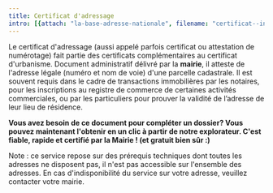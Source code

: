 ```yaml
---
title: Certificat d'adressage
intro: [{attach: "la-base-adresse-nationale", filename: "certificat--intro"}]
---
```


Le certificat d'adressage (aussi appelé parfois certificat ou attestation de numérotage) fait partie des certificats complémentaires au certificat d'urbanisme. Document administratif délivré par la **mairie**, il atteste de l'adresse légale (numéro et nom de voie) d'une parcelle cadastrale.
Il est souvent requis dans le cadre de transactions immobilières par les notaires, pour les inscriptions au registre de commerce de certaines activités commerciales, ou par les particuliers pour prouver la validité de l’adresse de leur lieu de résidence.

**Vous avez besoin de ce document pour compléter un dossier? Vous pouvez maintenant l'obtenir en un clic à partir de notre explorateur.
C'est fiable, rapide et certifié par la Mairie ! (et gratuit bien sûr :)**

Note : ce service repose sur des prérequis techniques dont toutes les adresses ne disposent pas, il n'est pas accessible sur l'ensemble des adresses.
En cas d'indisponibilité du service sur votre adresse, veuillez contacter votre mairie.






